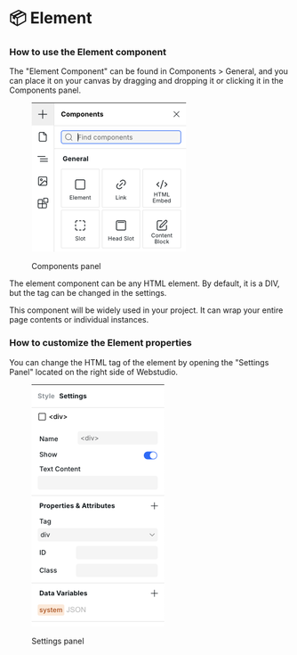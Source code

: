 # 📦 Element

### How to use the Element component

The "Element Component" can be found in Components > General, and you can place it on your canvas by dragging and dropping it or clicking it in the Components panel.

<figure><img src="../../.gitbook/assets/image (8).png" alt="" width="278"><figcaption><p>Components panel</p></figcaption></figure>

The element component can be any HTML element. By default, it is a DIV, but the tag can be changed in the settings.

This component will be widely used in your project. It can wrap your entire page contents or individual instances.

### How to customize the Element properties

You can change the HTML tag of the element by opening the "Settings Panel" located on the right side of Webstudio.

<figure><img src="../../.gitbook/assets/image (9).png" alt="" width="239"><figcaption><p>Settings panel</p></figcaption></figure>
